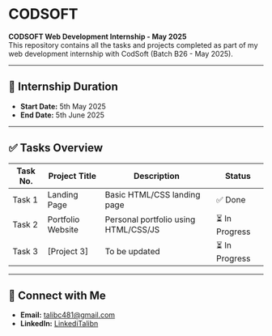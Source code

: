 # CODSOFT

**CODSOFT Web Development Internship - May 2025**  
This repository contains all the tasks and projects completed as part of my web development internship with CodSoft (Batch B26 - May 2025).

---

## 📅 Internship Duration

- **Start Date:** 5th May 2025  
- **End Date:** 5th June 2025

---

## ✅ Tasks Overview

| Task No. | Project Title  | Description | Status        |
|----------|----------------|-------------|----------------|
| Task 1   | Landing Page   | Basic HTML/CSS landing page | ✅ Done         |
| Task 2   | Portfolio Website | Personal portfolio using HTML/CSS/JS | ⏳ In Progress |
| Task 3   | [Project 3]    | To be updated | ⏳ In Progress |

---

## 🔗 Connect with Me

- **Email:** [talibc481@gmail.com](mailto:talibc481@gmail.com)
- **LinkedIn:** [LinkediTalibn](https://www.linkedin.com/in/talib-choudhary-318803328?utm_source=share&utm_campaign=share_via&utm_content=profile&utm_medium=android_app )


